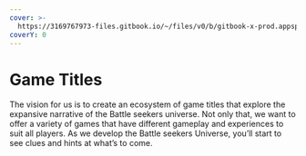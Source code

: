 ```yaml
---
cover: >-
  https://3169767973-files.gitbook.io/~/files/v0/b/gitbook-x-prod.appspot.com/o/spaces%2FgIWMiVVBR4gX01MdUu8F%2Fuploads%2FMc3EH4dGcjJ5YrMZQO4x%2FFrame%2049.png?alt=media&token=03924fa5-65c0-44f6-b103-e19768e9873e
coverY: 0
---
```


# Game Titles

The vision for us is to create an ecosystem of game titles that explore the expansive narrative of the Battle seekers universe. Not only that, we want to offer a variety of games that have different gameplay and experiences to suit all players. As we develop the Battle seekers Universe, you’ll start to see clues and hints at what’s to come.
